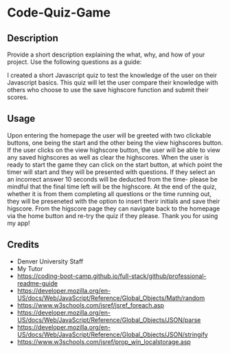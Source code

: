 # Code-Quiz-Game

## Description

Provide a short description explaining the what, why, and how of your project. Use the following questions as a guide:

I created a short Javascript quiz to test the knowledge of the user on their Javascript basics. This quiz will let the user compare their knowledge with others who choose to use the save highscore function and submit their scores.

## Usage

Upon entering the homepage the user will be greeted with two clickable buttons, one being the start and the other being the view highscores button. If the user clicks on the view highscore button, the user will be able to view any saved highscores as well as clear the highscores. When the user is ready to start the game they can click on the start button, at which point the timer will start and they will be presented with questions. If they select an an incorrect answer 10 seconds will be deducted from the time- please be mindful that the final time left will be the highscore. At the end of the quiz, whether it is from them completing all questions or the time running out, they will  be preseneted with the option to insert therir initials and save their higscore. From the higscore page they can navigate back to the homepage via the home button and re-try the quiz if they please.
Thank you for using my app!

## Credits

- Denver University Staff
- My Tutor
- https://coding-boot-camp.github.io/full-stack/github/professional-readme-guide
- https://developer.mozilla.org/en-US/docs/Web/JavaScript/Reference/Global_Objects/Math/random
- https://www.w3schools.com/jsref/jsref_foreach.asp
- https://developer.mozilla.org/en-US/docs/Web/JavaScript/Reference/Global_Objects/JSON/parse
- https://developer.mozilla.org/en-US/docs/Web/JavaScript/Reference/Global_Objects/JSON/stringify
- https://www.w3schools.com/jsref/prop_win_localstorage.asp
